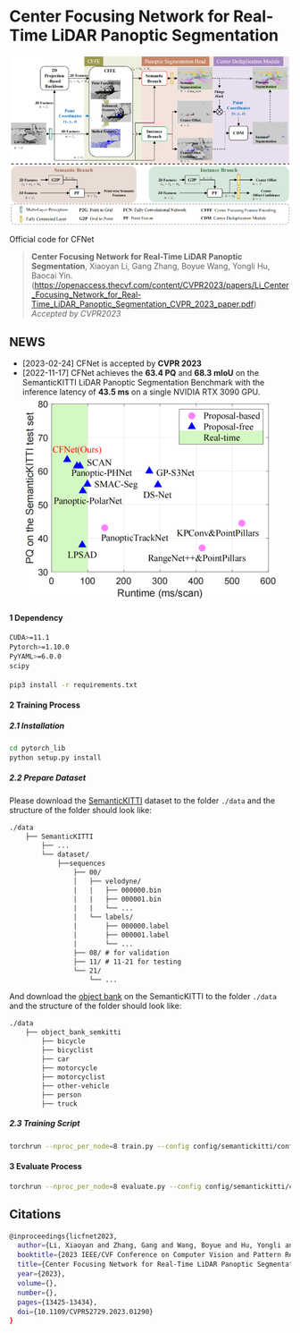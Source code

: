 # **Center Focusing Network for Real-Time LiDAR Panoptic Segmentation**
![teaser](./imgs/framework.PNG)

Official code for CFNet

> **Center Focusing Network for Real-Time LiDAR Panoptic Segmentation**,
> Xiaoyan Li, Gang Zhang, Boyue Wang, Yongli Hu, Baocai Yin. (https://openaccess.thecvf.com/content/CVPR2023/papers/Li_Center_Focusing_Network_for_Real-Time_LiDAR_Panoptic_Segmentation_CVPR_2023_paper.pdf)
> *Accepted by CVPR2023*

## NEWS

- [2023-02-24] CFNet is accepted by **CVPR 2023**
- [2022-11-17] CFNet achieves the **63.4 PQ** and **68.3 mIoU** on the SemanticKITTI LiDAR Panoptic Segmentation Benchmark with the inference latency of **43.5 ms** on a single NVIDIA RTX 3090 GPU.
![teaser](./imgs/acc_vs_speed.PNG)

#### 1 Dependency

```bash
CUDA>=11.1
Pytorch>=1.10.0
PyYAML>=6.0.0
scipy

pip3 install -r requirements.txt
```

#### 2 Training Process

##### 2.1 Installation

```bash
cd pytorch_lib
python setup.py install
```

##### 2.2 Prepare Dataset

Please download the [SemanticKITTI](http://www.semantic-kitti.org/dataset.html#overview) dataset to the folder `./data` and the structure of the folder should look like:

```
./data
    ├── SemanticKITTI
        ├── ...
        └── dataset/
            ├──sequences
                ├── 00/         
                │   ├── velodyne/
                |   |	├── 000000.bin
                |   |	├── 000001.bin
                |   |	└── ...
                │   └── labels/ 
                |       ├── 000000.label
                |       ├── 000001.label
                |       └── ...
                ├── 08/ # for validation
                ├── 11/ # 11-21 for testing
                └── 21/
                    └── ...
```

And download the [object bank](https://drive.google.com/file/d/1QdSpkMLixvKQL6QPircbDI_0-GlGwsdj/view?usp=sharing) on the SemanticKITTI to the folder `./data` and the structure of the folder should look like:

```
./data
    ├── object_bank_semkitti
        ├── bicycle
        ├── bicyclist
        ├── car
        ├── motorcycle
        ├── motorcyclist
        ├── other-vehicle
        ├── person
        ├── truck
```

##### 2.3 Training Script

```bash
torchrun --nproc_per_node=8 train.py --config config/semantickitti/config_mvfcev2ctx_adam_wce_lossv2_single.py --precision "fp32"
```

#### 3 Evaluate Process

```bash
torchrun --nproc_per_node=8 evaluate.py --config config/semantickitti/config_mvfcev2ctx_adam_wce_lossv2_single.py --precision "fp32" --resume_ckpt ${model_path}
```


## Citations
```bash
@inproceedings{licfnet2023,
  author={Li, Xiaoyan and Zhang, Gang and Wang, Boyue and Hu, Yongli and Yin, Baocai},
  booktitle={2023 IEEE/CVF Conference on Computer Vision and Pattern Recognition (CVPR)}, 
  title={Center Focusing Network for Real-Time LiDAR Panoptic Segmentation}, 
  year={2023},
  volume={},
  number={},
  pages={13425-13434},
  doi={10.1109/CVPR52729.2023.01290}
}
```
